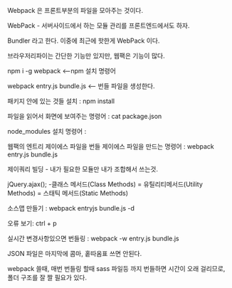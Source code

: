 Webpack 은 프론트부분의 파일을 모아주는 것이다.

WebPack - 서버사이드에서 하는 모듈 관리를 프론트엔드에서도 하자.

Bundler 라고 한다. 이중에 최근에 핫한게 WebPack 이다.

브라우저리파이는 간단한 기능만 있지만,
웹팩은 기능이 많다.


npm i -g webpack <--npm 설치 명령어

webpack entry.js bundle.js <-- 번들 파일을 생성한다.

패키지 안에 있는 것들 설치 : npm install

파일을 읽어서 화면에 보여주는 명령어 : cat package.json 

node_modules 설치 명령어 :
 
웹팩의 엔트리 제이에스 파일을 번들 제이에스 파일을 만드는 명령어 : webpack entry.js bundle.js

제이쿼리 빌딩 - 내가 필요한 모듈만 내가 조합해서 쓰는것.

jQuery.ajax();
-클래스 메서드(Class Methods) = 유틸리티메서드(Utility Methods) = 스태틱 메서드(Static Methods)


소스맵 만들기 : webpack entryjs bundle.js -d 

오류 보기: ctrl + p

실시간 변경사항있으면 번들링 : webpack -w entry.js bundle.js

JSON 파일은 마지막에 콤마, 홑따옴표 쓰면 안된다.

webpack 쓸때, 매번 번들링 할때 sass 파일등 까지 번들하면 시간이 오래 걸리므로,
폴더 구조를 잘 짤 필요가 있다.
